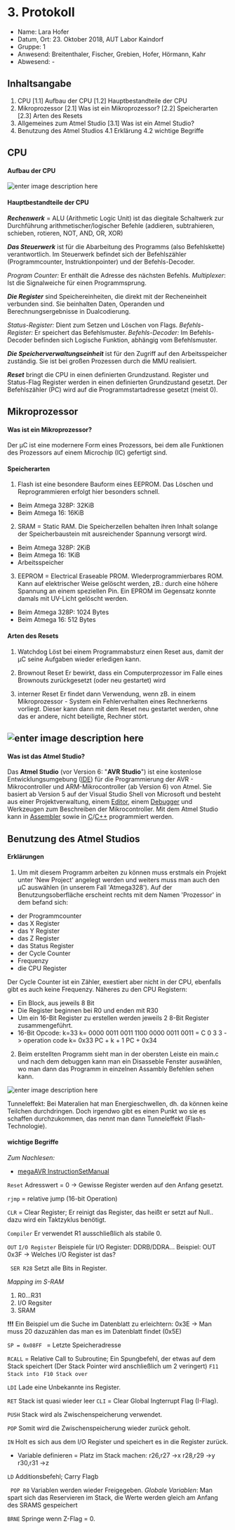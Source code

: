  # 3. Protokoll	
 - Name: Lara Hofer
 - Datum, Ort: 23. Oktober 2018, AUT Labor Kaindorf
 - Gruppe: 1
 - Anwesend: Breitenthaler, Fischer, Grebien, Hofer, Hörmann, Kahr
 - Abwesend: -

## Inhaltsangabe

 1. CPU
[1.1] Aufbau der CPU
[1.2] Hauptbestandteile der CPU
 2. Mikroprozessor
[2.1] Was ist ein Mikroprozessor?
[2.2] Speicherarten
[2.3] Arten des Resets
 3. Allgemeines zum Atmel Studio
[3.1] Was ist ein Atmel Studio?
 4. Benutzung des Atmel Studios
  4.1 Erklärung
  4.2 wichtige Begriffe

## CPU
#### Aufbau der CPU
![enter image description here](https://screenshotscdn.firefoxusercontent.com/images/ceda06ce-9a71-4fdb-980c-8f7ba00734cd.png)

#### Hauptbestandteile der CPU
***Rechenwerk***
= ALU (Arithmetic Logic Unit) ist das diegitale Schaltwerk zur Durchführung arithmetischer/logischer Befehle (addieren, subtrahieren, schieben, rotieren, NOT, AND, OR, XOR)

***Das Steuerwerk***
ist für die Abarbeitung des Programms (also Befehlskette) verantwortlich. Im Steuerwerk befindet sich der Befehlszähler (Programmcounter, Instruktionpointer) und der Befehls-Decoder.

*Program Counter:* Er enthält die Adresse des nächsten Befehls.
*Multiplexer*:  Ist die Signalweiche für einen Programmsprung.

***Die Register***
sind Speichereinheiten, die direkt mit der Recheneinheit verbunden sind. Sie beinhalten Daten, Operanden und Berechnungsergebnisse in Dualcodierung. 

*Status-Register:* Dient zum Setzen und Löschen von Flags.
*Befehls-Register:* Er speichert das Befehlsmuster.
*Befehls-Decoder:*  Im Befehls-Decoder befinden sich Logische Funktion, abhängig vom Befehlsmuster.

***Die Speicherverwaltungseinheit***
ist für den Zugriff auf den Arbeitsspeicher zuständig. Sie ist bei großen Prozessen durch die MMU realisiert.

***Reset***
bringt die CPU in einen definierten Grundzustand. Register und Status-Flag Register werden in einen definierten Grundzustand gesetzt. Der Befehlszähler (PC) wird auf die Programmstartadresse gesetzt (meist 0).

## Mikroprozessor
#### Was ist ein Mikroprozessor?
Der µC ist eine modernere Form eines Prozessors, bei dem alle Funktionen des Prozessors auf einem Microchip (IC) gefertigt sind.

#### Speicherarten

1. Flash
ist eine besondere Bauform eines EEPROM. Das Löschen und Reprogrammieren erfolgt hier besonders schnell.
- Beim Atmega 328P: 32KiB
- Beim Atmega 16: 16KiB

2. SRAM
= Static RAM. Die Speicherzellen behalten ihren Inhalt solange der Speicherbaustein mit ausreichender Spannung versorgt wird.
- Beim Atmega 328P: 2KiB
- Beim Atmega 16: 1KiB
- Arbeitsspeicher

3. EEPROM
= Electrical Eraseable PROM. WIederprogrammierbares ROM. Kann auf elektrischer Weise gelöscht werden, zB.: durch eine höhere Spannung an einem speziellen Pin. Ein EPROM im Gegensatz konnte damals mit UV-Licht gelöscht werden.
- Beim Atmega 328P: 1024 Bytes
- Beim Atmega 16: 512 Bytes

#### Arten des Resets
1. Watchdog
Löst bei einem Programmabsturz einen Reset aus, damit der µC seine Aufgaben wieder erledigen kann. 

2. Brownout Reset
Er bewirkt, dass ein Computerprozessor im Falle eines Brownouts zurückgesetzt (oder neu gestartet) wird

3. interner Reset
Er findet dann Verwendung, wenn zB. in einem Mikroprozessor - System ein Fehlerverhalten eines Rechnerkerns vorliegt. Dieser kann dann mit dem Reset neu gestartet werden, ohne das er andere, nicht beteiligte, Rechner stört.

## ![enter image description here](https://micrium.com/wp-content/uploads/2012/08/Atmel-Logo.png)
#### Was ist das Atmel Studio?
Das **Atmel Studio** (vor Version 6: "**AVR Studio**") ist eine kostenlose Entwicklungsumgebung ([IDE](https://www.mikrocontroller.net/articles/Editoren/IDEs "Editoren/IDEs")) für die Programmierung der AVR - Mikrocontroller und ARM-Mikrocontroller (ab Version 6) von Atmel. Sie basiert ab Version 5 auf der Visual Studio Shell von Microsoft und besteht aus einer Projektverwaltung, einem [Editor](https://www.mikrocontroller.net/articles/Editoren/IDEs#Texteditoren_f.C3.BCr_Programmierer "Editoren/IDEs"), einem [Debugger](https://www.mikrocontroller.net/articles/AVR-Studio#Debugger "AVR-Studio") und Werkzeugen zum Beschreiben der Mikrocontroller.
Mit dem Atmel Studio kann in [Assembler](https://www.mikrocontroller.net/articles/Assembler "Assembler") sowie in [C](https://www.mikrocontroller.net/articles/C "C")/[C++](https://www.mikrocontroller.net/articles/C-Plusplus "C-Plusplus") programmiert werden.


## Benutzung des Atmel Studios
#### Erklärungen
1. Um mit diesem Programm arbeiten zu können muss erstmals ein Projekt unter 'New Project' angelegt werden und weiters muss man auch den µC auswählen (in unserem Fall 'Atmega328'). Auf der Benutzungsoberfläche erscheint rechts mit dem Namen 'Prozessor' in dem befand sich:

 - der Programmcounter
 -  das X Register
 -  das Y Register
 -  das Z Register
 - das Status Register
 - der Cycle Counter
 - Frequenzy
 - die CPU Register
 
 Der Cycle Counter ist ein Zähler, exestiert aber nicht in der CPU, ebenfalls gibt es auch keine Frequenzy. Näheres zu den CPU Registern:
 - Ein Block, aus jeweils 8 Bit
 - Die Register beginnen bei R0 und enden mit R30
 - Um ein 16-Bit Register zu erstellen werden jeweils 2 8-Bit Register zusammengeführt.
 - 16-Bit Opcode:
k=33
k= 0000 0011 0011
1100 0000 0011 0011
= C	    0		3	3  -> operation code
k= 0x33
PC + k + 1
PC + 0x34

2. Beim erstellten Programm sieht man in der obersten Leiste ein main.c und nach dem debuggen kann man ein Disasseble Fenster auswählen, wo man dann das Programm in einzelnen Assambly Befehlen sehen kann.

![enter image description here](https://microchip.wdfiles.com/local--files/mplabx:debug-disassembly-window/bothopen.png)

Tunneleffekt: Bei Materalien hat man Energieschwellen, dh. da können keine Teilchen durchdringen. Doch irgendwo gibt es einen Punkt wo sie es schaffen durchzukommen, das nennt man dann Tunneleffekt (Flash-Technologie).

#### wichtige Begriffe
*Zum Nachlesen:*
- [megaAVR InstructionSetManual](http://ww1.microchip.com/downloads/en/devicedoc/atmel-0856-avr-instruction-set-manual.pdf)

 `Reset`
 Adresswert = 0 -> Gewisse Register werden auf den Anfang gesetzt.
 
`rjmp` 
 = relative jump (16-bit Operation)
 
`CLR` 
= Clear Register; Er reinigt das Register, das heißt er setzt auf Null.. dazu wird ein Taktzyklus benötigt.

`Compiler`
 Er verwendet R1 ausschließlich als stabile 0.

`OUT`
`I/O Register`
 Beispiele für I/O Register: DDRB/DDRA...
Beispiel: OUT 0x3F -> Welches I/O Register ist das? 

` SER R28`
Setzt alle Bits in Register.

*Mapping im S-RAM*
1. R0...R31
2. I/O Regsiter
3. SRAM

 **!!!** Ein Beispiel um die Suche im Datenblatt zu erleichtern:
  0x3E -> Man muss 20 dazuzählen das man es im Datenblatt findet (0x5E)

`SP = 0x08FF `
= Letzte Speicheradresse

`RCALL` 
= Relative Call to Subroutine; Ein Spungbefehl, der etwas auf dem Stack speichert (Der Stack Pointer wird anschließlich um 2 veringert)
`F11 Stack into`
` F10 Stack over`

`LDI`
 Lade eine Unbekannte ins Register.
 
`RET`
Stack ist quasi wieder leer
`CLI`
 = Clear Global Ingterrupt Flag (I-Flag).
 
`PUSH` 
Stack wird als Zwischenspeicherung verwendet.

`POP` 
Somit wird die Zwischenspeicherung wieder zurück geholt.

`IN` 
 Holt es sich aus dem I/O Register und speichert es in die Register zurück.
 - Variable definieren = Platz im Stack machen:
	r26,r27 ->x
	r28,r29 ->y
	r30,r31 ->z

`LD`
Additionsbefehl; Carry Flagb

` POP R0`
Variablen werden wieder Freigegeben.
*Globale Variablen*: Man spart sich das Reservieren im Stack, die Werte werden gleich am Anfang des SRAMS gespeichert

`BRNE` 
Springe wenn Z-Flag = 0.
 

 

